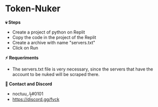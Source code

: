 # Token-Nuker

**💀 Steps**

- Create a project of python on Replit
- Copy the code in the project of the Replit
- Create a archive with name "servers.txt"
- Click on Run

**⚡ Requeriments**

- The servers.txt file is very necessary, since the servers that have the account to be nuked will be scraped there.

**🥤 Contact and Discord**

- noctuu,.ϟ#0101
- https://discord.gg/fvck
